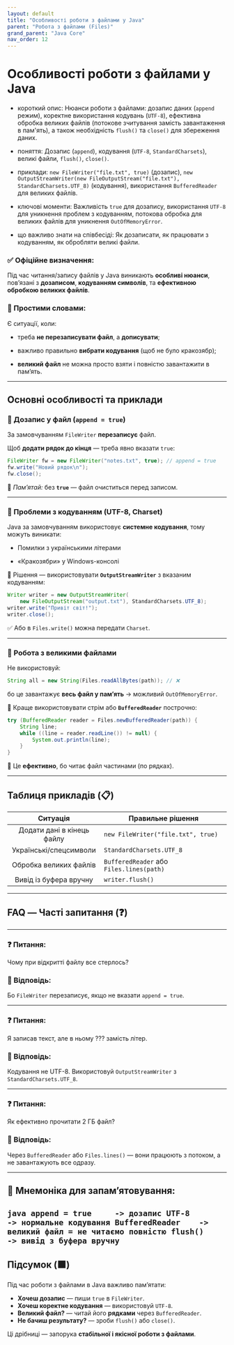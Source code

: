 ```yaml
---
layout: default
title: "Особливості роботи з файлами у Java"
parent: "Робота з файлами (Files)"
grand_parent: "Java Core"
nav_order: 12
---
```


# Особливості роботи з файлами у Java

* короткий опис: Нюанси роботи з файлами: дозапис даних (`append` режим), коректне використання кодувань (`UTF-8`), ефективна обробка великих файлів (потокове зчитування замість завантаження в пам'ять), а також необхідність `flush()` та `close()` для збереження даних.

* поняття: Дозапис (`append`), кодування (`UTF-8`, `StandardCharsets`), великі файли, `flush()`, `close()`.

* приклади: `new FileWriter("file.txt", true)` (дозапис), `new OutputStreamWriter(new FileOutputStream("file.txt"), StandardCharsets.UTF_8)` (кодування), використання `BufferedReader` для великих файлів.

* ключові моменти: Важливість `true` для дозапису, використання `UTF-8` для уникнення проблем з кодуванням, потокова обробка для великих файлів для уникнення `OutOfMemoryError`.

* що важливо знати на співбесіді: Як дозаписати, як працювати з кодуванням, як обробляти великі файли.

### **✅ Офіційне визначення:**  

Під час читання/запису файлів у Java виникають **особливі нюанси**, пов’язані з **дозаписом**, **кодуванням символів**, та **ефективною обробкою великих файлів**.

### **🧠 Простими словами:**  

Є ситуації, коли:

* треба **не перезаписувати файл**, а **дописувати**;

* важливо правильно **вибрати кодування** (щоб не було кракозябр);

* **великий файл** не можна просто взяти і повністю завантажити в памʼять.

---

## **Основні особливості та приклади**

### **🔹 Дозапис у файл (`append = true`)**

За замовчуванням `FileWriter` **перезаписує** файл.

Щоб **додати рядок до кінця** — треба явно вказати `true`:

```java
FileWriter fw = new FileWriter("notes.txt", true); // append = true
fw.write("Новий рядок\n");
fw.close();
```

🧠 *Памʼятай:* без **`true`** — файл очиститься перед записом.

---

### **🔹 Проблеми з кодуванням (UTF-8, Charset)**

Java за замовчуванням використовує **системне кодування**, тому можуть виникати:

* Помилки з українськими літерами

* «Кракозябри» у Windows-консолі

📌 Рішення — використовувати **`OutputStreamWriter`** з вказаним кодуванням:

```java
Writer writer = new OutputStreamWriter(
    new FileOutputStream("output.txt"), StandardCharsets.UTF_8);
writer.write("Привіт світ!");
writer.close();
```

✅ Або в `Files.write()` можна передати `Charset`.

---

### **🔹 Робота з великими файлами**

Не використовуй:

```java
String all = new String(Files.readAllBytes(path)); // ❌
```

бо це завантажує **весь файл у памʼять** -> можливий `OutOfMemoryError`.

📌 Краще використовувати стрім або **`BufferedReader`** построчно:

```java
try (BufferedReader reader = Files.newBufferedReader(path)) {
    String line;
    while ((line = reader.readLine()) != null) {
        System.out.println(line);
    }
}
```

🧠 Це **ефективно**, бо читає файл частинами (по рядках).

---

## **Таблиця прикладів (📋)**

| Ситуація | Правильне рішення |
| :---: | ----- |
| Додати дані в кінець файлу | `new FileWriter("file.txt", true)` |
| Українські/спецсимволи | `StandardCharsets.UTF_8` |
| Обробка великих файлів | `BufferedReader` або `Files.lines(path)` |
| Вивід із буфера вручну | `writer.flush()` |

---

## **FAQ — Часті запитання (❓)**

---

### **❓ Питання:**

 Чому при відкритті файлу все стерлось?  

### **💬 Відповідь:**

 Бо `FileWriter` перезаписує, якщо не вказати `append = true`.

---

### **❓ Питання:**

 Я записав текст, але в ньому ??? замість літер.  

### **💬 Відповідь:**

 Кодування не UTF-8. Використовуй `OutputStreamWriter` з `StandardCharsets.UTF_8`.

---

### **❓ Питання:**

 Як ефективно прочитати 2 ГБ файл?  

### **💬 Відповідь:**

 Через `BufferedReader` або `Files.lines()` — вони працюють з потоком, а не завантажують все одразу.

---

## **🧠 Мнемоніка для запам’ятовування:**

``java
append = true     -> дозапис
UTF-8             -> нормальне кодування
BufferedReader    -> великий файл = не читаємо повністю
flush()           -> вивід з буфера вручну
``
---

## **Підсумок (🟩)**

Під час роботи з файлами в Java важливо памʼятати:

* **Хочеш дозапис** — пиши `true` в `FileWriter`.
* **Хочеш коректне кодування** — використовуй `UTF-8`.
* **Великий файл?** — читай його **рядками** через `BufferedReader`.
* **Не бачиш результату?** — зроби `flush()` або `close()`.

Ці дрібниці — запорука **стабільної і якісної роботи з файлами**.
